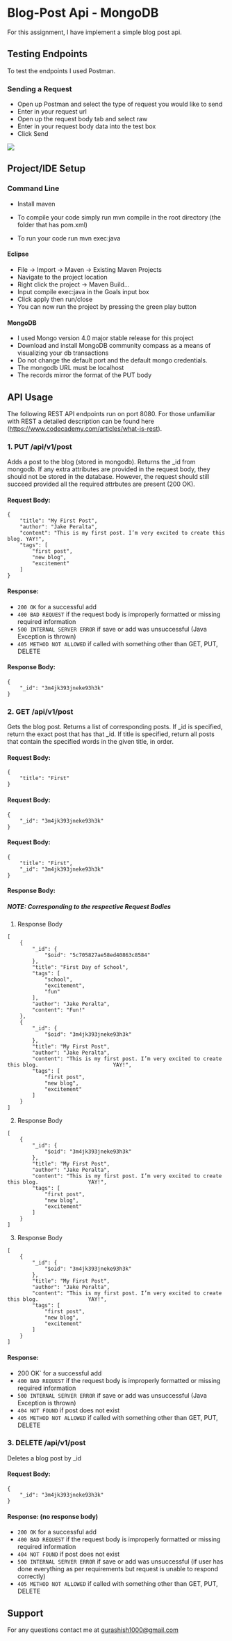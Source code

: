 # Blog-Post Api - MongoDB

For this assignment, I have  implement a simple blog post api.

## Testing Endpoints

To test the endpoints I used Postman.

### Sending a Request 

- Open up Postman and select the type of request you would like to send 
- Enter in your request url 
- Open up the request body tab and select raw
- Enter in your request body data into the test box 
- Click Send 

<img src="images/p2.PNG"  >



## Project/IDE Setup

### Command Line

- Install maven 

- To compile your code simply run mvn compile in the root directory (the folder that has pom.xml) 

- To run your code run mvn exec:java


#### Eclipse

- File → Import → Maven → Existing Maven Projects 
- Navigate to the project location 
- Right click the project → Maven Build… 
- Input compile exec:java in the Goals input box 
- Click apply then run/close 
- You can now run the project by pressing the green play button

#### MongoDB

- I used Mongo version 4.0 major stable release for this project
- Download and install MongoDB community compass as a means of visualizing your db transactions
- Do not change the default port and the default mongo credentials.
- The mongodb URL must be localhost
- The records mirror the format of the PUT body

## API Usage

The following REST API endpoints run on port 8080. For those unfamiliar with REST a detailed description can be found here (https://www.codecademy.com/articles/what-is-rest). 

### 1. PUT /api/v1/post

Adds a post to the blog (stored in mongodb). Returns the _id from mongodb. If any extra attributes are provided in the request body, they should not be stored in the database. However, the request should still succeed provided all the required attrbutes are present (200 OK).

#### Request Body: 

```
{
    "title": "My First Post",
    "author": "Jake Peralta",
    "content": "This is my first post. I’m very excited to create this blog. YAY!",
    "tags": [
        "first post",
        "new blog",
        "excitement"
	]
}
```

#### Response: 

- `200 OK` for a successful add 
- `400 BAD REQUEST` if the request body is improperly formatted or missing required information 
- `500 INTERNAL SERVER ERROR` if save or add was unsuccessful (Java Exception is thrown)
- `405 METHOD NOT ALLOWED` if called with something other than GET, PUT, DELETE

#### Response Body: 

```
{
	"_id": "3m4jk393jneke93h3k"
}
```

### 2. GET  /api/v1/post

Gets the blog post. Returns a list of corresponding posts. If _id is specified, return the exact post that has that _id. If title is specified, return all posts that contain the specified words in the given title, in order.

#### Request Body: 

```
{
	"title": "First"
}
```

#### Request Body: 

```
{
	"_id": "3m4jk393jneke93h3k"
}
```

#### Request Body:

```
{
    "title": "First",
    "_id": "3m4jk393jneke93h3k"
}
```

#### Response Body:

##### NOTE: Corresponding to the respective Request Bodies  

1. Response Body

```
[
    {
        "_id": {
        	"$oid": "5c705827ae58ed40863c8584"
        },
        "title": "First Day of School",
        "tags": [
        	"school",
        	"excitement",
        	"fun"
        ],
        "author": "Jake Peralta",
        "content": "Fun!"
   	},
    {
        "_id": {
        	"$oid": "3m4jk393jneke93h3k"
        },
        "title": "My First Post",
        "author": "Jake Peralta",
        "content": "This is my first post. I’m very excited to create this blog. 						YAY!",
        "tags": [
        	"first post",
        	"new blog",
        	"excitement"
        ]
    }
]
```

2. Response Body

```
[
    {
        "_id": {
        	"$oid": "3m4jk393jneke93h3k"
        },
        "title": "My First Post",
        "author": "Jake Peralta",
        "content": "This is my first post. I’m very excited to create this blog. 				YAY!",
        "tags": [
        	"first post",
        	"new blog",
        	"excitement"
        ]
    }
]

```

3. Response Body

```
[
    {
        "_id": {
        	"$oid": "3m4jk393jneke93h3k"
        },
        "title": "My First Post",
        "author": "Jake Peralta",
        "content": "This is my first post. I’m very excited to create this blog. 				YAY!",
        "tags": [
        	"first post",
        	"new blog",
        	"excitement"
        ]
    }
]
```

#### Response:

- 200 OK` for a successful add 
- `400 BAD REQUEST` if the request body is improperly formatted or missing required information 
- `500 INTERNAL SERVER ERROR` if save or add was unsuccessful (Java Exception is thrown)
- `404 NOT FOUND` if post does not exist  
- `405 METHOD NOT ALLOWED` if called with something other than GET, PUT, DELETE

### 3.  DELETE  /api/v1/post

Deletes a blog post by _id

#### Request Body: 

```
{
	"_id": "3m4jk393jneke93h3k"
}
```

#### Response: (no response body)

- `200 OK` for a successful add 
- `400 BAD REQUEST` if the request body is improperly formatted or missing required information 
- `404 NOT FOUND` if post does not exist
- `500 INTERNAL SERVER ERROR` if save or add was unsuccessful (if user has done everything as per requirements but request is unable to respond correctly)
- `405 METHOD NOT ALLOWED` if called with something other than GET, PUT, DELETE

## Support

For any questions contact  me at gurashish1000@gmail.com
